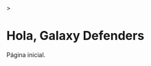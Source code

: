 <!doctype html>>
<html lang="es">
  <head>
    <meta charset="utf-8"/>
    <title>Galaxy Defenders</title>
  </head>
  <body>
    <h1>Hola, Galaxy Defenders</h1>
    <p></p>Página inicial.</p>
  </body>
</html>

